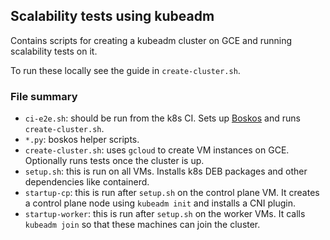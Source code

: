 ## Scalability tests using kubeadm

Contains scripts for creating a kubeadm cluster on GCE and
running scalability tests on it.

To run these locally see the guide in `create-cluster.sh`.

### File summary

- `ci-e2e.sh`: should be run from the k8s CI. Sets up
[Boskos](https://github.com/kubernetes-sigs/boskos) and runs
`create-cluster.sh`.
- `*.py`: boskos helper scripts.
- `create-cluster.sh`: uses `gcloud` to create VM instances on GCE.
Optionally runs tests once the cluster is up.
- `setup.sh`: this is run on all VMs. Installs k8s DEB packages and
other dependencies like containerd.
- `startup-cp`: this is run after `setup.sh` on the control plane VM.
It creates a control plane node using `kubeadm init` and installs a CNI
plugin.
- `startup-worker`: this is run after `setup.sh` on the worker VMs.
It calls `kubeadm join` so that these machines can join the cluster.
